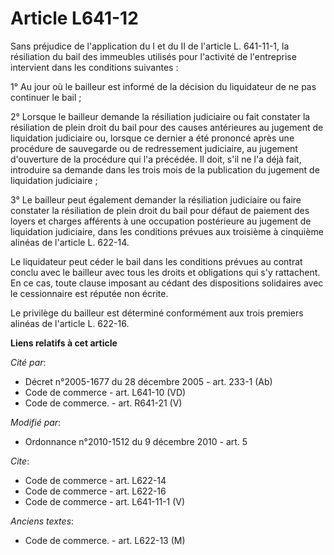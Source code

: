 # Article L641-12

Sans préjudice de l'application du I et du II de l'article L. 641-11-1, la résiliation du bail des immeubles utilisés pour
l'activité de l'entreprise intervient dans les conditions suivantes : 

1° Au jour où le bailleur est informé de la décision du liquidateur de ne pas continuer le bail ; 

2° Lorsque le bailleur demande la résiliation judiciaire ou fait constater la résiliation de plein droit du bail pour des
causes antérieures au jugement de liquidation judiciaire ou, lorsque ce dernier a été prononcé après une procédure de
sauvegarde ou de redressement judiciaire, au jugement d'ouverture de la procédure qui l'a précédée. Il doit, s'il ne l'a déjà
fait, introduire sa demande dans les trois mois de la publication du jugement de liquidation judiciaire ; 

3° Le bailleur peut également demander la résiliation judiciaire ou faire constater la résiliation de plein droit du bail
pour défaut de paiement des loyers et charges afférents à une occupation postérieure au jugement de liquidation judiciaire,
dans les conditions prévues aux troisième à cinquième alinéas de l'article L. 622-14. 

Le liquidateur peut céder le bail dans les conditions prévues au contrat conclu avec le bailleur avec tous les droits et
obligations qui s'y rattachent. En ce cas, toute clause imposant au cédant des dispositions solidaires avec le cessionnaire
est réputée non écrite. 

Le privilège du bailleur est déterminé conformément aux trois premiers alinéas de l'article L. 622-16.

**Liens relatifs à cet article**

_Cité par_:

  - Décret n°2005-1677 du 28 décembre 2005 - art. 233-1 (Ab)
  - Code de commerce - art. L641-10 (VD)
  - Code de commerce. - art. R641-21 (V)

_Modifié par_:

  - Ordonnance n°2010-1512 du 9 décembre 2010 - art. 5

_Cite_:

  - Code de commerce - art. L622-14
  - Code de commerce - art. L622-16
  - Code de commerce - art. L641-11-1 (V)

_Anciens textes_:

  - Code de commerce. - art. L622-13 (M)

